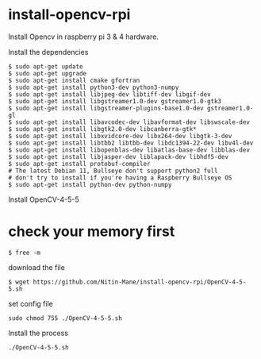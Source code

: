 # install-opencv-rpi
Install Opencv in raspberry pi 3 &amp; 4 hardware. 


Install the dependencies 

```
$ sudo apt-get update
$ sudo apt-get upgrade
$ sudo apt-get install cmake gfortran
$ sudo apt-get install python3-dev python3-numpy
$ sudo apt-get install libjpeg-dev libtiff-dev libgif-dev
$ sudo apt-get install libgstreamer1.0-dev gstreamer1.0-gtk3
$ sudo apt-get install libgstreamer-plugins-base1.0-dev gstreamer1.0-gl
$ sudo apt-get install libavcodec-dev libavformat-dev libswscale-dev
$ sudo apt-get install libgtk2.0-dev libcanberra-gtk*
$ sudo apt-get install libxvidcore-dev libx264-dev libgtk-3-dev
$ sudo apt-get install libtbb2 libtbb-dev libdc1394-22-dev libv4l-dev
$ sudo apt-get install libopenblas-dev libatlas-base-dev libblas-dev
$ sudo apt-get install libjasper-dev liblapack-dev libhdf5-dev
$ sudo apt-get install protobuf-compiler
# The latest Debian 11, Bullseye don't support python2 full
# don't try to install if you're having a Raspberry Bullseye OS
$ sudo apt-get install python-dev python-numpy
```

Install OpenCV-4-5-5

# check your memory first
```
$ free -m
```

download the file 
```
$ wget https://github.com/Nitin-Mane/install-opencv-rpi/OpenCV-4-5-5.sh
```

set config file 
```
sudo chmod 755 ./OpenCV-4-5-5.sh
```

Install the process 
```
./OpenCV-4-5-5.sh
```
